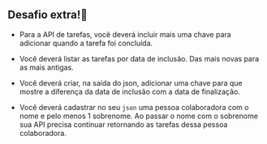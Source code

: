 ## Desafio extra!💃
- Para a API de tarefas, você deverá incluir mais uma chave para adicionar quando a tarefa foi concluída.

- Você deverá listar as tarefas por data de inclusão. Das mais novas para as mais antigas.

- Você deverá criar, na saída do json, adicionar uma chave para que mostre a diferença da data de inclusão com a data de finalização.

- Você deverá cadastrar no seu `json` uma pessoa colaboradora com o nome e pelo menos 1 sobrenome. Ao passar o nome com o sobrenome sua API precisa continuar retornando as tarefas dessa pessoa colaboradora.
